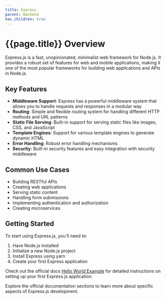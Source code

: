 ```yaml
---
title: Express
parent: Backend
has_children: true
---
```


# {{page.title}} Overview

Express.js is a fast, unopinionated, minimalist web framework for Node.js. It provides a robust set of features for web and mobile applications, making it one of the most popular frameworks for building web applications and APIs in Node.js.

## Key Features

- **Middleware Support**: Express has a powerful middleware system that allows you to handle requests and responses in a modular way
- **Routing**: Simple and flexible routing system for handling different HTTP methods and URL patterns
- **Static File Serving**: Built-in support for serving static files like images, CSS, and JavaScript
- **Template Engines**: Support for various template engines to generate dynamic HTML
- **Error Handling**: Robust error handling mechanisms
- **Security**: Built-in security features and easy integration with security middleware

## Common Use Cases

- Building RESTful APIs
- Creating web applications
- Serving static content
- Handling form submissions
- Implementing authentication and authorization
- Creating microservices

## Getting Started

To start using Express.js, you'll need to:
1. Have Node.js installed
2. Initialize a new Node.js project
3. Install Express using yarn
4. Create your first Express application

Check out the official docs [Hello World Example](https://expressjs.com/en/starter/hello-world.html) for detailed instructions on setting up your first Express.js application.

Explore the official documentation sections to learn more about specific aspects of Express.js development.
